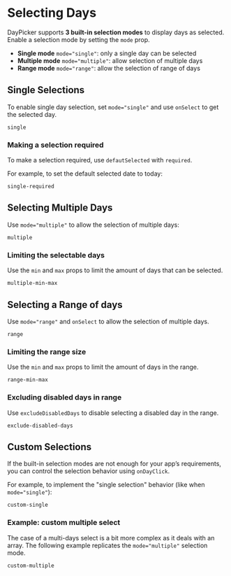 # Selecting Days

DayPicker supports **3 built-in selection modes** to display days as selected. Enable a selection mode by setting the `mode` prop.

- **Single mode** `mode="single"`: only a single day can be selected
- **Multiple mode** `mode="multiple"`: allow selection of multiple days
- **Range mode** `mode="range"`: allow the selection of range of days

## Single Selections

To enable single day selection, set `mode="single"` and use `onSelect` to get the selected day.

```include-example
single
```

### Making a selection required

To make a selection required, use `defautSelected` with `required`.

For example, to set the default selected date to today:

```include-example
single-required
```

## Selecting Multiple Days

Use `mode="multiple"` to allow the selection of multiple days:

```include-example
multiple
```

### Limiting the selectable days

Use the `min` and `max` props to limit the amount of days that can be selected.

```include-example
multiple-min-max
```

## Selecting a Range of days

Use `mode="range"` and `onSelect` to allow the selection of multiple days.

```include-example
range
```

### Limiting the range size

Use the `min` and `max` props to limit the amount of days in the range.

```include-example
range-min-max
```

### Excluding disabled days in range

Use `excludeDisabledDays` to disable selecting a disabled day in the range.

```include-example
exclude-disabled-days
```

## Custom Selections

If the built-in selection modes are not enough for your app’s requirements, you can control the selection behavior using `onDayClick`.

For example, to implement the "single selection" behavior (like when `mode="single"`):

```include-example
custom-single
```

### Example: custom multiple select

The case of a multi-days select is a bit more complex as it deals with an array. The following example replicates the `mode="multiple"`
selection mode.

```include-example
custom-multiple
```
